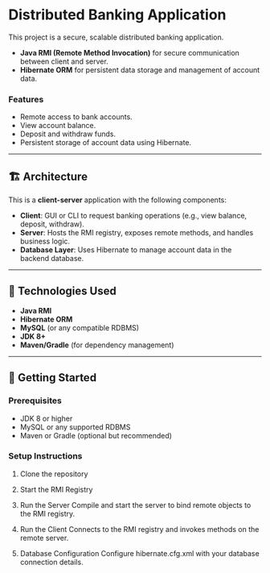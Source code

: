 # Distributed Banking Application

This project is a secure, scalable distributed banking application.
- **Java RMI (Remote Method Invocation)** for secure communication between client and server.
- **Hibernate ORM** for persistent data storage and management of account data.

### Features

- Remote access to bank accounts.
- View account balance.
- Deposit and withdraw funds.
- Persistent storage of account data using Hibernate.

---

## 🏗️ Architecture

This is a **client-server** application with the following components:

- **Client**: GUI or CLI to request banking operations (e.g., view balance, deposit, withdraw).
- **Server**: Hosts the RMI registry, exposes remote methods, and handles business logic.
- **Database Layer**: Uses Hibernate to manage account data in the backend database.

---

## 🔧 Technologies Used

- **Java RMI**
- **Hibernate ORM**
- **MySQL** (or any compatible RDBMS)
- **JDK 8+**
- **Maven/Gradle** (for dependency management)

---

## 🚀 Getting Started

### Prerequisites

- JDK 8 or higher
- MySQL or any supported RDBMS
- Maven or Gradle (optional but recommended)

### Setup Instructions

1. Clone the repository
2. Start the RMI Registry
3. Run the Server
     Compile and start the server to bind remote objects to the RMI registry.

4. Run the Client
     Connects to the RMI registry and invokes methods on the remote server.

5. Database Configuration
     Configure hibernate.cfg.xml with your database connection details.



